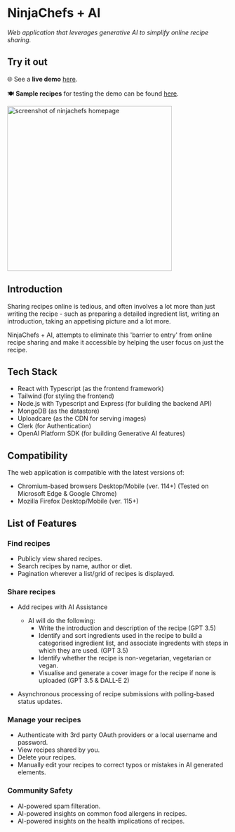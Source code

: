 # NinjaChefs + AI

*Web application that leverages generative AI to simplify online recipe sharing.*

## Try it out

🌐 See a **live demo** [here](https://masterchef-ai.netlify.app).

🍽️ **Sample recipes** for testing the demo can be found [here](https://github.com/cirko0/masterchef/wiki).

<img src="https://i.imgur.com/np62iDE.png" alt="screenshot of ninjachefs homepage" height="375">

## Introduction

Sharing recipes online is tedious, and often involves a lot more than just writing the recipe - such as preparing a detailed ingredient list, writing an introduction, taking an appetising picture and a lot more.

NinjaChefs + AI, attempts to eliminate this 'barrier to entry' from online recipe sharing and make it accessible by helping the user focus on just the recipe.

## Tech Stack

* React with Typescript (as the frontend framework)
* Tailwind (for styling the frontend)
* Node.js with Typescript and Express (for building the backend API)
* MongoDB (as the datastore)
* Uploadcare (as the CDN for serving images)
* Clerk (for Authentication)
* OpenAI Platform SDK (for building Generative AI features)

## Compatibility

The web application is compatible with the latest versions of:

* Chromium-based browsers Desktop/Mobile (ver. 114+) (Tested on Microsoft Edge & Google Chrome)
* Mozilla Firefox Desktop/Mobile (ver. 115+)

## List of Features

### Find recipes

* Publicly view shared recipes.
* Search recipes by name, author or diet.
* Pagination wherever a list/grid of recipes is displayed.

### Share recipes

* Add recipes with AI Assistance
  * AI will do the following:
    * Write the introduction and description of the recipe (GPT 3.5)
    * Identify and sort ingredients used in the recipe to build a categorised ingredient list, and associate ingredents with steps in which they are used. (GPT 3.5)
    * Identify whether the recipe is non-vegetarian, vegetarian or vegan.
    * Visualise and generate a cover image for the recipe if none is uploaded (GPT 3.5 & DALL-E 2)
      
 * Asynchronous processing of recipe submissions with polling-based status updates.

### Manage your recipes

* Authenticate with 3rd party OAuth providers or a local username and password.
* View recipes shared by you. 
* Delete your recipes.
* Manually edit your recipes to correct typos or mistakes in AI generated elements.

### Community Safety

* AI-powered spam filteration.
* AI-powered insights on common food allergens in recipes.
* AI-powered insights on the health implications of recipes.
  
